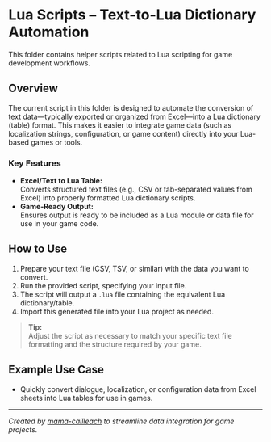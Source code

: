 # Lua Scripts – Text-to-Lua Dictionary Automation

This folder contains helper scripts related to Lua scripting for game development workflows.

## Overview

The current script in this folder is designed to automate the conversion of text data—typically exported or organized from Excel—into a Lua dictionary (table) format. This makes it easier to integrate game data (such as localization strings, configuration, or game content) directly into your Lua-based games or tools.

### Key Features

- **Excel/Text to Lua Table:**  
  Converts structured text files (e.g., CSV or tab-separated values from Excel) into properly formatted Lua dictionary scripts.
- **Game-Ready Output:**  
  Ensures output is ready to be included as a Lua module or data file for use in your game code.

## How to Use

1. Prepare your text file (CSV, TSV, or similar) with the data you want to convert.
2. Run the provided script, specifying your input file.
3. The script will output a `.lua` file containing the equivalent Lua dictionary/table.
4. Import this generated file into your Lua project as needed.

> **Tip:**  
> Adjust the script as necessary to match your specific text file formatting and the structure required by your game.

## Example Use Case

- Quickly convert dialogue, localization, or configuration data from Excel sheets into Lua tables for use in games.

---

*Created by [mama-cailleach](https://github.com/mama-cailleach) to streamline data integration for game projects.*

